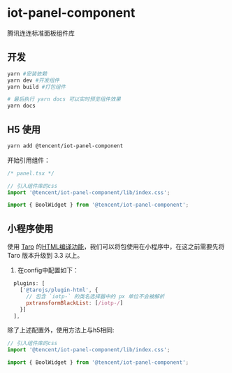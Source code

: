# iot-panel-component

腾讯连连标准面板组件库

## 开发

```bash
yarn #安装依赖
yarn dev #开发组件
yarn build #打包组件

# 最后执行 yarn docs 可以实时预览组件效果
yarn docs
```

## H5 使用

```bash
yarn add @tencent/iot-panel-component
```

开始引用组件：

```ts
/* panel.tsx */

// 引入组件库的css
import '@tencent/iot-panel-component/lib/index.css';

import { BoolWidget } from '@tencent/iot-panel-component';
```

## 小程序使用

使用 [Taro](https://github.com/NervJS/taro) 的[HTML编译功能](https://taro-docs.jd.com/taro/docs/use-h5)，我们可以将包使用在小程序中，在这之前需要先将 Taro 版本升级到 3.3 以上。

1. 在config中配置如下：

```js
  plugins: [
    ['@tarojs/plugin-html', {
      // 包含 `iotp-` 的类名选择器中的 px 单位不会被解析
      pxtransformBlackList: [/iotp-/]
    }]
  ],
```

除了上述配置外，使用方法上与h5相同:

```ts
// 引入组件库的css
import '@tencent/iot-panel-component/lib/index.css';

import { BoolWidget } from '@tencent/iot-panel-component';

```


